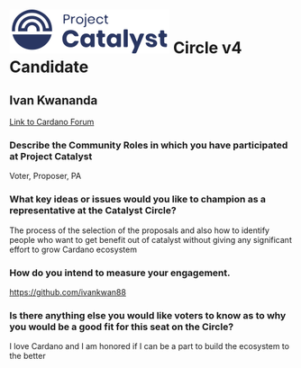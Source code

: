 # ![Project Catalyst](../assets/catalyst.svg) Circle v4 Candidate #

## Ivan Kwananda ##

[Link to Cardano Forum](https://forum.cardano.org/t/ivan-kwananda-platform-statement/109196)

### Describe the Community Roles in which you have participated at Project Catalyst ###

Voter, Proposer, PA

### What key ideas or issues would you like to champion as a representative at the Catalyst Circle? ###

The process of the selection of the proposals and also how to identify people who want to get benefit out of catalyst without giving any significant effort to grow Cardano ecosystem

### How do you intend to measure your engagement. ###

https://github.com/ivankwan88

### Is there anything else you would like voters to know as to why you would be a good fit for this seat on the Circle? ###

I love Cardano and I am honored if I can be a part to build the ecosystem to the better